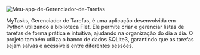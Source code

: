 ![Meu-app-de-Gerenciador-de-Tarefas](https://github.com/user-attachments/assets/83db4bce-db1d-4a29-ad34-48a62e9bf0f5)

MyTasks, Gerenciador de Tarefas, é uma aplicação desenvolvida em Python utilizando a biblioteca Flet. Ele permite criar e gerenciar listas de tarefas de forma prática e intuitiva, ajudando na organização do dia a dia. O projeto também utiliza o banco de dados SQLite3, garantindo que as tarefas sejam salvas e acessíveis entre diferentes sessões.
